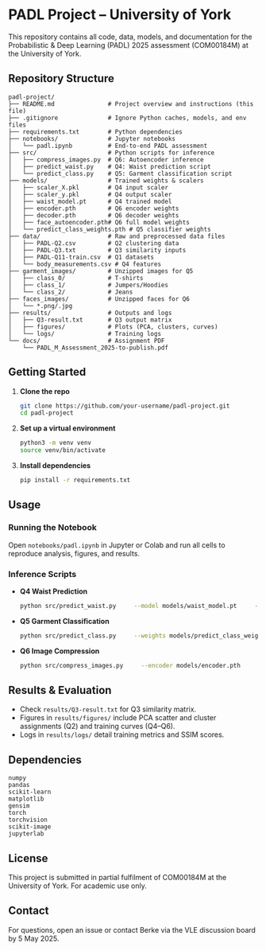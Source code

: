 # PADL Project – University of York

This repository contains all code, data, models, and documentation for the Probabilistic & Deep Learning (PADL) 2025 assessment (COM00184M) at the University of York.

## Repository Structure

```
padl-project/
├── README.md               # Project overview and instructions (this file)
├── .gitignore              # Ignore Python caches, models, and env files
├── requirements.txt        # Python dependencies
├── notebooks/              # Jupyter notebooks
│   └── padl.ipynb          # End-to-end PADL assessment
├── src/                    # Python scripts for inference
│   ├── compress_images.py  # Q6: Autoencoder inference
│   ├── predict_waist.py    # Q4: Waist prediction script
│   └── predict_class.py    # Q5: Garment classification script
├── models/                 # Trained weights & scalers
│   ├── scaler_X.pkl        # Q4 input scaler
│   ├── scaler_y.pkl        # Q4 output scaler
│   ├── waist_model.pt      # Q4 trained model
│   ├── encoder.pth         # Q6 encoder weights
│   ├── decoder.pth         # Q6 decoder weights
│   ├── face_autoencoder.pth# Q6 full model weights
│   └── predict_class_weights.pth # Q5 classifier weights
├── data/                   # Raw and preprocessed data files
│   ├── PADL-Q2.csv         # Q2 clustering data
│   ├── PADL-Q3.txt         # Q3 similarity inputs
│   ├── PADL-Q11-train.csv  # Q1 datasets
│   └── body_measurements.csv # Q4 features
├── garment_images/         # Unzipped images for Q5
│   ├── class_0/            # T-shirts
│   ├── class_1/            # Jumpers/Hoodies
│   └── class_2/            # Jeans
├── faces_images/           # Unzipped faces for Q6
│   └── *.png/.jpg
├── results/                # Outputs and logs
│   ├── Q3-result.txt       # Q3 output matrix
│   ├── figures/            # Plots (PCA, clusters, curves)
│   └── logs/               # Training logs
└── docs/                   # Assignment PDF
    └── PADL_M_Assessment_2025-to-publish.pdf
```

## Getting Started

1. **Clone the repo**
   ```bash
   git clone https://github.com/your-username/padl-project.git
   cd padl-project
   ```
2. **Set up a virtual environment**
   ```bash
   python3 -m venv venv
   source venv/bin/activate
   ```
3. **Install dependencies**
   ```bash
   pip install -r requirements.txt
   ```

## Usage

### Running the Notebook

Open `notebooks/padl.ipynb` in Jupyter or Colab and run all cells to reproduce analysis, figures, and results.

### Inference Scripts

- **Q4 Waist Prediction**
  ```bash
  python src/predict_waist.py     --model models/waist_model.pt     --scaler_X models/scaler_X.pkl     --scaler_y models/scaler_y.pkl     --input data/body_measurements.csv     --output results/waist_predictions.csv
  ```

- **Q5 Garment Classification**
  ```bash
  python src/predict_class.py     --weights models/predict_class_weights.pth     --input garment_images/     --output results/classification.csv
  ```

- **Q6 Image Compression**
  ```bash
  python src/compress_images.py     --encoder models/encoder.pth     --decoder models/decoder.pth     --input faces_images/     --output results/compressed_faces/
  ```

## Results & Evaluation

- Check `results/Q3-result.txt` for Q3 similarity matrix.
- Figures in `results/figures/` include PCA scatter and cluster assignments (Q2) and training curves (Q4–Q6).
- Logs in `results/logs/` detail training metrics and SSIM scores.

## Dependencies

```text
numpy
pandas
scikit-learn
matplotlib
gensim
torch
torchvision
scikit-image
jupyterlab
```

## License

This project is submitted in partial fulfilment of COM00184M at the University of York. For academic use only.

## Contact

For questions, open an issue or contact Berke via the VLE discussion board by 5 May 2025.
